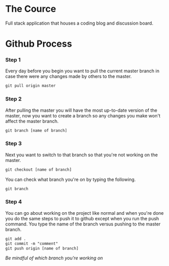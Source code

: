 # The Cource
Full stack application that houses a coding blog and discussion board.

# Github Process
### Step 1
Every day before you begin you want to pull the current master branch in case there were any changes made by others to the master.

```html
git pull origin master
```
### Step 2
After pulling the master you will have the most up-to-date version of the master, now you want to create a branch so any changes you make won't affect the master branch.

```html
git branch [name of branch]
```

### Step 3
Next you want to switch to that branch so that you're not working on the master.

```html
git checkout [name of branch]
```
You can check what branch you're on by typing the following.

```html
git branch
```
### Step 4
You can go about working on the project like normal and when you're done you do the same steps to push it to github except when you run the push command. You type the name of the branch versus pushing to the master branch.

```html
git add .
git commit -m "comment"
git push origin [name of branch]
```
*Be mindful of which branch you're working on*
